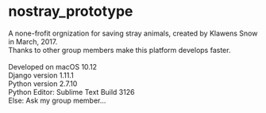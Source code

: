 # nostray_prototype

A none-frofit orgnization for saving stray animals, created by Klawens Snow in March, 2017.<br/>
Thanks to other group members make this platform develops faster.<br/><br/>Developed on macOS 10.12<br/>Django version 1.11.1<br/>Python version 2.7.10<br/>Python Editor: Sublime Text Build 3126<br/>Else: Ask my group member...